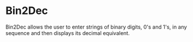 # Bin2Dec
Bin2Dec allows the user to enter strings of binary digits, 0's and 1's, in any sequence and then displays its decimal equivalent.
